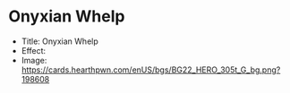 # Onyxian Whelp
- Title:  Onyxian Whelp
- Effect:  
- Image:  https://cards.hearthpwn.com/enUS/bgs/BG22_HERO_305t_G_bg.png?198608

